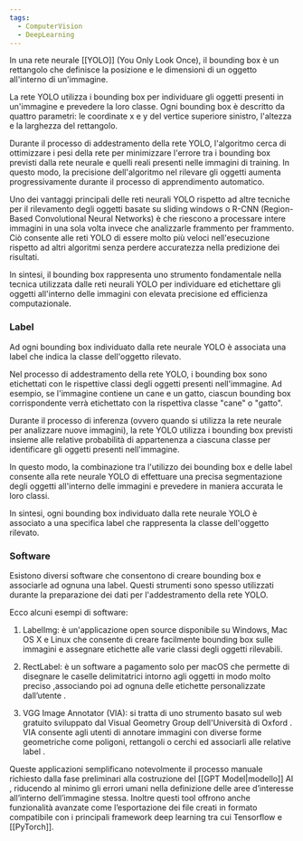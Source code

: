 ```yaml
---
tags:
  - ComputerVision
  - DeepLearning
---
```

In una rete neurale [[YOLO]] (You Only Look Once), il bounding box è un rettangolo che definisce la posizione e le dimensioni di un oggetto all'interno di un'immagine.

La rete YOLO utilizza i bounding box per individuare gli oggetti presenti in un'immagine e prevedere la loro classe. Ogni bounding box è descritto da quattro parametri: le coordinate x e y del vertice superiore sinistro, l'altezza e la larghezza del rettangolo.

Durante il processo di addestramento della rete YOLO, l'algoritmo cerca di ottimizzare i pesi della rete per minimizzare l'errore tra i bounding box previsti dalla rete neurale e quelli reali presenti nelle immagini di training. In questo modo, la precisione dell'algoritmo nel rilevare gli oggetti aumenta progressivamente durante il processo di apprendimento automatico.

Uno dei vantaggi principali delle reti neurali YOLO rispetto ad altre tecniche per il rilevamento degli oggetti basate su sliding windows o R-CNN (Region-Based Convolutional Neural Networks) è che riescono a processare intere immagini in una sola volta invece che analizzarle frammento per frammento. Ciò consente alle reti YOLO di essere molto più veloci nell'esecuzione rispetto ad altri algoritmi senza perdere accuratezza nella predizione dei risultati.

In sintesi, il bounding box rappresenta uno strumento fondamentale nella tecnica utilizzata dalle reti neurali YOLO per individuare ed etichettare gli oggetti all'interno delle immagini con elevata precisione ed efficienza computazionale.

### Label

Ad ogni bounding box individuato dalla rete neurale YOLO è associata una label che indica la classe dell'oggetto rilevato.

Nel processo di addestramento della rete YOLO, i bounding box sono etichettati con le rispettive classi degli oggetti presenti nell'immagine. Ad esempio, se l'immagine contiene un cane e un gatto, ciascun bounding box corrispondente verrà etichettato con la rispettiva classe "cane" o "gatto".

Durante il processo di inferenza (ovvero quando si utilizza la rete neurale per analizzare nuove immagini), la rete YOLO utilizza i bounding box previsti insieme alle relative probabilità di appartenenza a ciascuna classe per identificare gli oggetti presenti nell'immagine.

In questo modo, la combinazione tra l'utilizzo dei bounding box e delle label consente alla rete neurale YOLO di effettuare una precisa segmentazione degli oggetti all'interno delle immagini e prevedere in maniera accurata le loro classi.

In sintesi, ogni bounding box individuato dalla rete neurale YOLO è associato a una specifica label che rappresenta la classe dell'oggetto rilevato.

### Software

Esistono diversi software che consentono di creare bounding box e associarle ad ognuna una label. Questi strumenti sono spesso utilizzati durante la preparazione dei dati per l'addestramento della rete YOLO.

Ecco alcuni esempi di software:

1. LabelImg: è un'applicazione open source disponibile su Windows, Mac OS X e Linux che consente di creare facilmente bounding box sulle immagini e assegnare etichette alle varie classi degli oggetti rilevabili.

2. RectLabel: è un software a pagamento solo per macOS che permette di disegnare le caselle delimitatrici intorno agli oggetti in modo molto preciso ,associando poi ad ognuna delle etichette personalizzate dall’utente .

3. VGG Image Annotator (VIA): si tratta di uno strumento basato sul web gratuito sviluppato dal Visual Geometry Group dell'Università di Oxford . VIA consente agli utenti di annotare immagini con diverse forme geometriche come poligoni, rettangoli o cerchi ed associarli alle relative label .

Queste applicazioni semplificano notevolmente il processo manuale richiesto dalla fase preliminari alla costruzione del [[GPT Model|modello]] AI , riducendo al minimo gli errori umani nella definizione delle aree d’interesse all’interno dell’immagine stessa.
Inoltre questi tool offrono anche funzionalità avanzate come l’esportazione dei file creati in formato compatibile con i principali framework deep learning tra cui Tensorflow e [[PyTorch]].